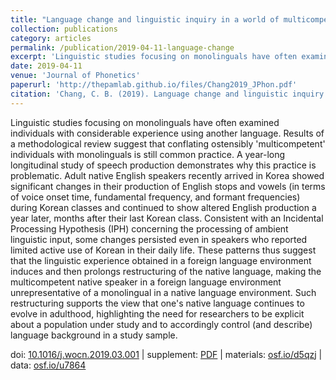 ```yaml
---
title: "Language change and linguistic inquiry in a world of multicompetence: Sustained phonetic drift and its implications for behavioral linguistic research"
collection: publications
category: articles
permalink: /publication/2019-04-11-language-change
excerpt: 'Linguistic studies focusing on monolinguals have often examined individuals with considerable experience using another...'
date: 2019-04-11
venue: 'Journal of Phonetics'
paperurl: 'http://thepamlab.github.io/files/Chang2019_JPhon.pdf'
citation: 'Chang, C. B. (2019). Language change and linguistic inquiry in a world of multicompetence: Sustained phonetic drift and its implications for behavioral linguistic research. <i>Journal of Phonetics</i>, <i>74</i>, 96–113.'
---
```


Linguistic studies focusing on monolinguals have often examined individuals with considerable experience using another language. Results of a methodological review suggest that conflating ostensibly 'multicompetent' individuals with monolinguals is still common practice. A year-long longitudinal study of speech production demonstrates why this practice is problematic. Adult native English speakers recently arrived in Korea showed significant changes in their production of English stops and vowels (in terms of voice onset time, fundamental frequency, and formant frequencies) during Korean classes and continued to show altered English production a year later, months after their last Korean class. Consistent with an Incidental Processing Hypothesis (IPH) concerning the processing of ambient linguistic input, some changes persisted even in speakers who reported limited active use of Korean in their daily life. These patterns thus suggest that the linguistic experience obtained in a foreign language environment induces and then prolongs restructuring of the native language, making the multicompetent native speaker in a foreign language environment unrepresentative of a monolingual in a native language environment. Such restructuring supports the view that one's native language continues to evolve in adulthood, highlighting the need for researchers to be explicit about a population under study and to accordingly control (and describe) language background in a study sample.

doi: <a href="https://doi.org/10.1016/j.wocn.2019.03.001" target="_blank">10.1016/j.wocn.2019.03.001</a> | supplement: <a href="/files/Chang2019_JPhon_suppmaterial.pdf" target="_blank">PDF</a> | materials: <a href="https://osf.io/d5qzj/" target="_blank">osf.io/d5qzj</a> | data: <a href="https://osf.io/u7864/" target="_blank">osf.io/u7864</a>
